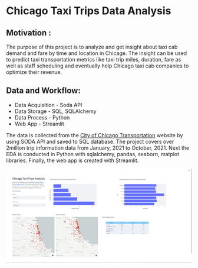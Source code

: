 # Chicago Taxi Trips Data Analysis

## Motivation :
The purpose of this project is to analyze and get insight about taxi cab demand and fare by time and location in Chicage. The insight can be used to predict taxi transportation metrics like taxi trip miles, duration, fare as well as staff scheduling and eventually help Chicago taxi cab companies to optimize their revenue. 

## Data and Workflow:

- Data Acquisition - Soda API
- Data Storage - SQL, SQLAlchemy
- Data Process - Python 
- Web App - Streamlit

The data is collected from the [City of Chicago Transportation](https://data.cityofchicago.org/Transportation/Taxi-Trips/wrvz-psew/data) website by using SODA API and saved to SQL database. The project covers over 2million trip information data from January, 2021 to October, 2021. 
Next the EDA is conducted in Python with sqlalchemy, pandas, seaborn, matplot libraries. Finally, the web app is created with Streamlit. 

![Chicage Taxi Trip Analysis](/app.png)


